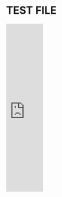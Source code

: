 # TEST FILE #

<iframe width="100" height="450" scrolling="no" frameborder="no" src="https://w.soundcloud.com/player/?url=https%3A//api.soundcloud.com/playlists/36401498&amp;auto_play=false&amp;hide_related=false&amp;show_comments=true&amp;show_user=true&amp;show_reposts=false&amp;visual=true"></iframe>

